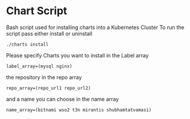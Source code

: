 # Chart Script
Bash script used for installing charts into a Kubernetes Cluster
To run the script pass either install or uninstall
```
./charts install
```
Please specify Charts you want to install in the Label array
```
label_array=(mysql nginx)
```
the repository in the repo array
```
repo_array=(repo_url1 repo_url2)
```
and a name you can choose in the name array
```
name_array=(bitnami wso2 t3n mirantis shubhamtatvamasi)
```